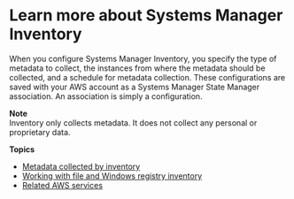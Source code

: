 # Learn more about Systems Manager Inventory<a name="sysman-inventory-about"></a>

When you configure Systems Manager Inventory, you specify the type of metadata to collect, the instances from where the metadata should be collected, and a schedule for metadata collection\. These configurations are saved with your AWS account as a Systems Manager State Manager association\. An association is simply a configuration\.

**Note**  
Inventory only collects metadata\. It does not collect any personal or proprietary data\.

**Topics**
+ [Metadata collected by inventory](sysman-inventory-schema.md)
+ [Working with file and Windows registry inventory](sysman-inventory-file-and-registry.md)
+ [Related AWS services](sysman-inventory-relatedsvc.md)